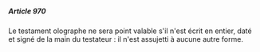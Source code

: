 ##### Article 970

Le testament olographe ne sera point valable s'il n'est écrit en entier, daté et signé de la main du testateur : il n'est assujetti à aucune autre forme.

